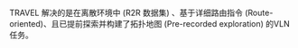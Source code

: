 ###
TRAVEL 解决的是在离散环境中 (R2R 数据集) 、基于详细路由指令 (Route-oriented)、且已提前探索并构建了拓扑地图 (Pre-recorded exploration) 的VLN任务。